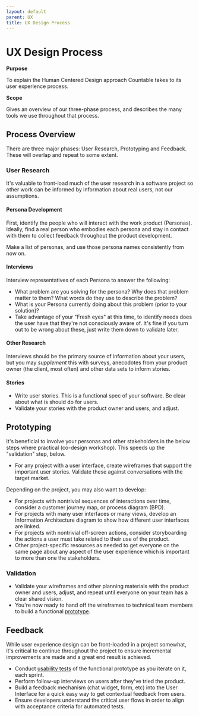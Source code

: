 ```yaml
---
layout: default
parent: UX
title: UX Design Process
---
```


# UX Design Process

**Purpose**

To explain the Human Centered Design approach Countable takes to its
user experience process.

**Scope**

Gives an overview of our three-phase process, and describes the many
tools we use throughout that process.

## Process Overview

There are three major phases: User Research, Prototyping and Feedback.
These will overlap and repeat to some extent.

### User Research

It's valuable to front-load much of the user research in a software
project so other work can be informed by information about real users,
not our assumptions.

#### Persona Development

First, identify the people who will interact with the work product
(Personas). Ideally, find a real person who embodies each persona and
stay in contact with them to collect feedback throughout the product
development.

Make a list of personas, and use those persona names consistently from
now on.

#### Interviews

Interview representatives of each Persona to answer the following:

  - What problem are you solving for the persona? Why does that problem
    matter to them? What words do they use to describe the problem?
  - What is your Persona currently doing about this problem (prior to
    your solution)?
  - Take advantage of your "Fresh eyes" at this time, to identify needs
    does the user have that they're not consciously aware of. It's fine
    if you turn out to be wrong about these, just write them down to
    validate later.

#### Other Research

Interviews should be the primary source of information about your users,
but you may *supplement* this with surveys, anecodotes from your product
owner (the client, most often) and other data sets to inform stories.

#### Stories

  - Write user stories. This is a functional spec of your software. Be
    clear about what is should do for users.
  - Validate your stories with the product owner and users, and adjust.

## Prototyping

It's beneficial to involve your personas and other stakeholders in the
below steps where practical (co-design workshop). This speeds up the
"validation" step, below.

  - For any project with a user interface, create wireframes that
    support the important user stories. Validate these against
    conversations with the target market.

Depending on the project, you may also want to develop:

  - For projects with nontrivial sequences of interactions over time,
    consider a customer journey map, or process diagram (BPD).
  - For projects with many user interfaces or many views, develop an
    Information Architecture diagram to show how different user
    interfaces are linked.
  - For projects with nontrivial off-screen actions, consider
    storyboarding the actions a user must take related to their use of
    the product.
  - Other project-specific resources as needed to get everyone on the
    same page about any aspect of the user experience which is important
    to more than one the stakeholders.

### Validation

  - Validate your wireframes and other planning materials with the
    product owner and users, adjust, and repeat until everyone on your
    team has a clear shared vision.
  - You're now ready to hand off the wireframes to technical team
    members to build a functional [prototype](../../programming/PROTOTYPING/).

## Feedback

While user experience design can be front-loaded in a project somewhat,
it's critical to continue throughout the project to ensure incremental
improvements are made and a great end result is achieved.

  - Conduct [usability tests](../USABILITY_TESTING.md) of the functional
    prototype as you iterate on it, each sprint.
  - Perform follow-up interviews on users after they've tried the
    product.
  - Build a feedback mechanism (chat widget, form, etc) into the User
    Interface for a quick easy way to get contextual feedback from
    users.
  - Ensure developers understand the critical user flows in order to
    align with acceptance criteria for automated tests.
